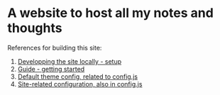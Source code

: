 # A website to host all my notes and thoughts

References for building this site:  
1. [Developping the site locally - setup](https://vuepress.vuejs.org/guide/getting-started.html#manual-installation)
2. [Guide - getting started](https://v2.vuepress.vuejs.org/guide/)
3. [Default theme config, related to config.js](https://v1.vuepress.vuejs.org/theme/default-theme-config.html#homepage)
4. [Site-related configuration, also in config.js](https://v2.vuepress.vuejs.org/reference/config.html#config)
